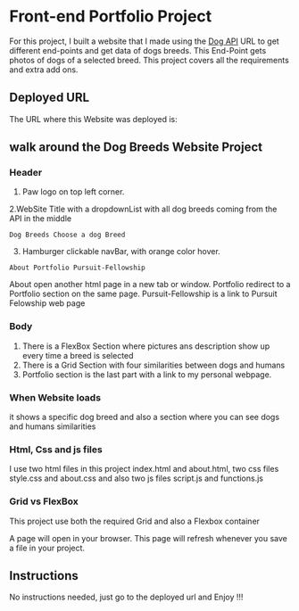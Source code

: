 # Front-end Portfolio Project

For this project, I built a website that I made using the [Dog API](https://dog.ceo/dog-api) URL to get different end-points and get data of dogs breeds. This End-Point gets photos of dogs of a selected breed. This project covers all the requirements and extra add ons.

## Deployed URL
   The URL where this Website was deployed is: 


## walk around the Dog Breeds Website Project

### Header

1. Paw logo on top left corner.

2.WebSite Title with a dropdownList with all dog breeds coming from the API in the middle

```
Dog Breeds Choose a dog Breed
```

3. Hamburger clickable navBar, with orange color hover. 
```
About Portfolio Pursuit-Fellowship
```
About open another html page in a new tab or window.
Portfolio redirect to a Portfolio section on the same page.
Pursuit-Fellowship is a link to Pursuit Felowship web page 


### Body
 1. There is a FlexBox Section where pictures ans description show up every time a breed is selected
 2. There is a Grid Section with four similarities between dogs and humans
 3. Portfolio section is the last part with a link to my personal webpage.
 

### When Website loads
 it shows a specific dog breed and also a section where you can see dogs and humans similarities 

### Html, Css and js files

I use two html files in this project index.html and about.html, two css files style.css and about.css and also two js files script.js and functions.js

### Grid vs FlexBox 

This project use both the required Grid and also a Flexbox container


A page will open in your browser. This page will refresh whenever you save a file in your project.



## Instructions

No instructions needed, just go to the deployed url and Enjoy !!!
